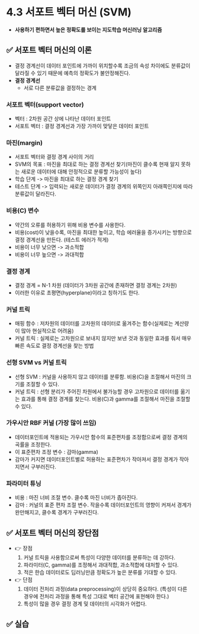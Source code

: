 # 4.3 서포트 벡터 머신 (SVM)
- **사용하기 편하면서 높은 정확도를 보이는 지도학습 머신러닝 알고리즘**

## ✅ 서포트 벡터 머신의 이론
- 결정 경계선이 데이터 포인트에 가까이 위치할수록 조금의 속성 차이에도 분류값이 달라질 수 있기 때문에 예측의 정확도가 불안정해진다.
- **결정 경계선**
	- 서로 다른 분류값을 결정하는 경계
### 서포트 벡터(support vector)
- 벡터 : 2차원 공간 상에 나타난 데이터 포인트
- 서포트 벡터 : 결정 경계선과 가장 가까이 맞닿은 데이터 포인트

### 마진(margin)
- 서포트 벡터와 결정 경계 사이의 거리
- SVM의 목표 : 마진을 최대로 하는 결정 경계선 찾기(마진이 클수록 현재 알지 못하는 새로운 데이터에 대해 안정적으로 분류할 가능성이 높다)
- 학습 단계 -> 마진을 최대로 하는 결정 경계 찾기
- 테스트 단계 -> 입력되는 새로운 데이터가 결정 경계의 위쪽인지 아래쪽인지에 따라 분류값이 달라진다. 

### 비용(C) 변수
- 약간의 오류를 허용하기 위해 비용 변수를 사용한다.
- 비용(cost)이 낮을수록, 마진을 최대한 높이고, 학습 에러율을 증가시키는 방향으로 결정 경계선을 만든다. (테스트 에러가 적게)
- 비용이 너무 낮으면 -> 과소적합
- 비용이 너무 높으면 -> 과대적합

### 결정 경계
- 결정 경계 = N-1 차원 (데이터가 3차원 공간에 존재하면 결정 경계는 2차원)
- 이러한 이유로 초평면(hyperplane)이라고 칭하기도 한다.

### 커널 트릭
- 매핑 함수 : 저차원의 데이터를 고차원의 데이터로 옮겨주는 함수(실제로는 계산량이 많아 현실적으로 어려움)
- 커널 트릭 : 실제로는 고차원으로 보내지 않지만 보낸 것과 동일한 효과를 줘서 매우 빠른 속도로 결정 경계선을 찾는 방법

### 선형 SVM vs 커널 트릭
- 선형 SVM : 커널을 사용하지 않고 데이터를 분류함. 비용(C)을 조절해서 마진의 크기를 조절할 수 있다.
- 커널 트릭 : 선형 분리가 주어진 차원에서 불가능할 경우 고차원으로 데이터를 옮기는 효과를 통해 결정 경계를 찾는다. 비용(C)과 gamma를 조절해서 마진을 조절할 수 있다.

### 가우시안 RBF 커널 (가장 많이 쓰임)
- 데이터포인트에 적용되는 가우시안 함수의 표준편차를 조정함으로써 결정 경계의 곡률을 조정한다. 
- 이 표준편차 조정 변수 : 감마(gamma)
- 감마가 커지면 데이터포인트별로 허용하는 표준편차가 작아져서 결정 경계가 작아지면서 구부러진다.

### 파라미터 튜닝
- 비용 : 마진 너비 조절 변수. 클수록 마진 너비가 좁아진다.
- 감마 : 커널의 표준 편차 조절 변수. 작을수록 데이터포인트의 영향이 커져서 경계가 완만해지고, 클수록 경계가 구부러진다.

## ✅ 서포트 벡터 머신의 장단점
- 👉 장점
	1. 커널 트릭을 사용함으로써 특성이 다양한 데이터를 분류하는 데 강하다.
	2. 파라미터(C, gamma)를 조정해서 과대적합, 과소적합에 대처할 수 있다.
	3. 적은 한습 데이터로도 딥러닝만큼 정확도가 높은 분류를 기대할 수 있다.
- 👉 단점
	1. 데이터 전처리 과정(data preprocessing)이 상당히 중요하다. (특성이 다른 경우에 전처리 과정을 통해 특성 그대로 벡터 공간에 표현해야 한다.)
	2. 특성이 많을 경우 결정 경계 및 데이터의 시각화가 어렵다.

	
## ✅ 실습
